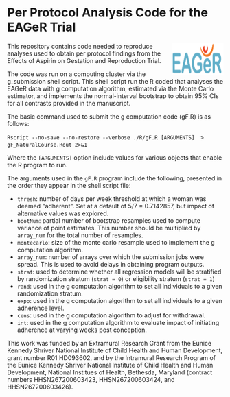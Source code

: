 # Per Protocol Analysis Code for the EAGeR Trial

<img src="https://github.com/ainaimi/EAGeR-PerProtocol/blob/main/EAGeR.gif" align="right"
     alt="EAGeR Logo" width="120" height="75">

This repository contains code needed to reproduce analyses used to obtain per
protocol findings from the Effects of Aspirin on Gestation and Reproduction Trial. 

The code was run on a computing cluster via the g_submission shell script. This 
shell script run the R coded that analyses the EAGeR data with g computation algorithm, 
estimated via the Monte Carlo estimator, and implements the normal-interval bootstrap to obtain 95% CIs
for all contrasts provided in the manuscript. 

The basic command used to submit the g computation code (gF.R) is as follows:

``` Rscript --no-save --no-restore --verbose ./R/gF.R [ARGUMENTS]  > gF_NaturalCourse.Rout 2>&1 ```

Where the `[ARGUMENTS]` option include values for various objects that enable the R 
program to run. 

The arguments used in the `gF.R` program include the following, presented in the order
they appear in the shell script file:

- `thresh`: number of days per week threshold at which a woman was deemed "adherent". Set at a default of 5/7 = 0.7142857, but impact of alternative values was explored.
- `bootNum`: partial  number of bootstrap resamples used to compute variance of point estimates. This number should be multiplied by `array_num` for the total number of resamples.
- `montecarlo`: size of the monte carlo resample used to implement the g computation algorithm.
- `array_num`: number of arrays over which the submission jobs were spread. This is used to avoid delays in obtaining program outputs. 
- `strat`: used to determine whether all regression models will be stratified by randomization stratum (`strat = 0`) or eligibility stratum (`strat = 1`) 
- `rand`: used in the g computation algorithm to set all individuals to a given randomization stratum.
- `expo`: used in the g computation algorithm to set all individuals to a given adherence level.
- `cens`: used in the g computation algorithm to adjust for withdrawal.
- `int`: used in the g computation algorithm to evaluate impact of initiating adherence at varying weeks post conception.


This work was funded by an Extramural Research Grant from the Eunice Kennedy Shriver National Institute of Child Health and Human Development, grant number R01 HD093602, and by the Intramural Research Program of the Eunice Kennedy Shriver National Institute of Child Health and Human Development, National Institues of Health, Bethesda, Maryland (contract numbers HHSN267200603423, HHSN267200603424, and HHSN267200603426).
